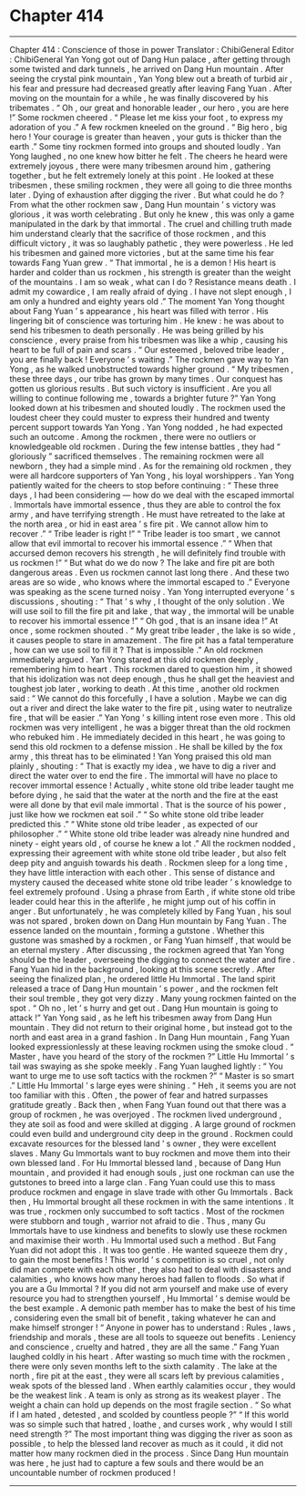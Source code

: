 
# Chapter 414


---

Chapter 414 : Conscience of those in power
Translator :
ChibiGeneral
Editor :
ChibiGeneral
Yan Yong got out of Dang Hun palace , after getting through some twisted and dark tunnels , he arrived on Dang Hun mountain .
After seeing the crystal pink mountain , Yan Yong blew out a breath of turbid air , his fear and pressure had decreased greatly after leaving Fang Yuan .
After moving on the mountain for a while , he was finally discovered by his tribemates .
“ Oh , our great and honorable leader , our hero , you are here !” Some rockmen cheered .
“ Please let me kiss your foot , to express my adoration of you .” A few rockmen kneeled on the ground .
“ Big hero , big hero ! Your courage is greater than heaven , your guts is thicker than the earth .” Some tiny rockmen formed into groups and shouted loudly .
Yan Yong laughed , no one knew how bitter he felt .
The cheers he heard were extremely joyous , there were many tribesmen around him , gathering together , but he felt extremely lonely at this point .
He looked at these tribesmen , these smiling rockmen , they were all going to die three months later . Dying of exhaustion after digging the river . But what could he do ?
From what the other rockmen saw , Dang Hun mountain ’ s victory was glorious , it was worth celebrating . But only he knew , this was only a game manipulated in the dark by that immortal .
The cruel and chilling truth made him understand clearly that the sacrifice of those rockmen , and this difficult victory , it was so laughably pathetic , they were powerless .
He led his tribesmen and gained more victories , but at the same time his fear towards Fang Yuan grew .
“ That immortal , he is a demon ! His heart is harder and colder than us rockmen , his strength is greater than the weight of the mountains . I am so weak , what can I do ? Resistance means death . I admit my cowardice , I am really afraid of dying . I have not slept enough , I am only a hundred and eighty years old .”
The moment Yan Yong thought about Fang Yuan ’ s appearance , his heart was filled with terror .
His lingering bit of conscience was torturing him .
He knew : he was about to send his tribesmen to death personally . He was being grilled by his conscience , every praise from his tribesmen was like a whip , causing his heart to be full of pain and scars .
“ Our esteemed , beloved tribe leader , you are finally back ! Everyone ’ s waiting .” The rockmen gave way to Yan Yong , as he walked unobstructed towards higher ground .
“ My tribesmen , these three days , our tribe has grown by many times . Our conquest has gotten us glorious results . But such victory is insufficient . Are you all willing to continue following me , towards a brighter future ?” Yan Yong looked down at his tribesmen and shouted loudly .
The rockmen used the loudest cheer they could muster to express their hundred and twenty percent support towards Yan Yong .
Yan Yong nodded , he had expected such an outcome .
Among the rockmen , there were no outliers or knowledgeable old rockmen . During the few intense battles , they had “ gloriously ” sacrificed themselves .
The remaining rockmen were all newborn , they had a simple mind . As for the remaining old rockmen , they were all hardcore supporters of Yan Yong , his loyal worshippers .
Yan Yong patiently waited for the cheers to stop before continuing : “ These three days , I had been considering — how do we deal with the escaped immortal . Immortals have immortal essence , thus they are able to control the fox army , and have terrifying strength . He must have retreated to the lake at the north area , or hid in east area ’ s fire pit . We cannot allow him to recover .”
“ Tribe leader is right !”
“ Tribe leader is too smart , we cannot allow that evil immortal to recover his immortal essence .”
“ When that accursed demon recovers his strength , he will definitely find trouble with us rockmen !”
“ But what do we do now ? The lake and fire pit are both dangerous areas . Even us rockmen cannot last long there . And these two areas are so wide , who knows where the immortal escaped to .”
Everyone was speaking as the scene turned noisy .
Yan Yong interrupted everyone ’ s discussions , shouting : “ That ’ s why , I thought of the only solution . We will use soil to fill the fire pit and lake , that way , the immortal will be unable to recover his immortal essence !”
“ Oh god , that is an insane idea !” At once , some rockmen shouted .
“ My great tribe leader , the lake is so wide , it causes people to stare in amazement . The fire pit has a fatal temperature , how can we use soil to fill it ? That is impossible .” An old rockmen immediately argued .
Yan Yong stared at this old rockmen deeply , remembering him to heart .
This rockmen dared to question him , it showed that his idolization was not deep enough , thus he shall get the heaviest and toughest job later , working to death .
At this time , another old rockmen said : “ We cannot do this forcefully , I have a solution . Maybe we can dig out a river and direct the lake water to the fire pit , using water to neutralize fire , that will be easier .”
Yan Yong ’ s killing intent rose even more .
This old rockmen was very intelligent , he was a bigger threat than the old rockmen who rebuked him .
He immediately decided in this heart , he was going to send this old rockmen to a defense mission . He shall be killed by the fox army , this threat has to be eliminated !
Yan Yong praised this old man plainly , shouting : “ That is exactly my idea , we have to dig a river and direct the water over to end the fire . The immortal will have no place to recover immortal essence ! Actually , white stone old tribe leader taught me before dying , he said that the water at the north and the fire at the east were all done by that evil male immortal . That is the source of his power , just like how we rockmen eat soil .”
“ So white stone old tribe leader predicted this .”
“ White stone old tribe leader , as expected of our philosopher .”
“ White stone old tribe leader was already nine hundred and ninety - eight years old , of course he knew a lot .”
All the rockmen nodded , expressing their agreement with white stone old tribe leader , but also felt deep pity and anguish towards his death .
Rockmen sleep for a long time , they have little interaction with each other . This sense of distance and mystery caused the deceased white stone old tribe leader ’ s knowledge to feel extremely profound .
Using a phrase from Earth , if white stone old tribe leader could hear this in the afterlife , he might jump out of his coffin in anger .
But unfortunately , he was completely killed by Fang Yuan , his soul was not spared , broken down on Dang Hun mountain by Fang Yuan . The essence landed on the mountain , forming a gutstone .
Whether this gustone was smashed by a rockmen , or Fang Yuan himself , that would be an eternal mystery .
After discussing , the rockmen agreed that Yan Yong should be the leader , overseeing the digging to connect the water and fire .
Fang Yuan hid in the background , looking at this scene secretly . After seeing the finalized plan , he ordered little Hu Immortal .
The land spirit released a trace of Dang Hun mountain ’ s power , and the rockmen felt their soul tremble , they got very dizzy . Many young rockmen fainted on the spot .
“ Oh no , let ’ s hurry and get out . Dang Hun mountain is going to attack !” Yan Yong said , as he left his tribesmen away from Dang Hun mountain .
They did not return to their original home , but instead got to the north and east area in a grand fashion .
In Dang Hun mountain , Fang Yuan looked expressionlessly at these leaving rockmen using the smoke cloud .
“ Master , have you heard of the story of the rockmen ?” Little Hu Immortal ’ s tail was swaying as she spoke meekly .
Fang Yuan laughed lightly : “ You want to urge me to use soft tactics with the rockmen ?”
“ Master is so smart .” Little Hu Immortal ’ s large eyes were shining .
“ Heh , it seems you are not too familiar with this . Often , the power of fear and hatred surpasses gratitude greatly .
Back then , when Fang Yuan found out that there was a group of rockmen , he was overjoyed .
The rockmen lived underground , they ate soil as food and were skilled at digging . A large ground of rockmen could even build and underground city deep in the ground .
Rockmen could excavate resources for the blessed land ’ s owner , they were excellent slaves . Many Gu Immortals want to buy rockmen and move them into their own blessed land .
For Hu Immortal blessed land , because of Dang Hun mountain , and provided it had enough souls , just one rockman can use the gutstones to breed into a large clan .
Fang Yuan could use this to mass produce rockmen and engage in slave trade with other Gu Immortals .
Back then , Hu Immortal brought all these rockmen in with the same intentions .
It was true , rockmen only succumbed to soft tactics . Most of the rockmen were stubborn and tough , warrior not afraid to die . Thus , many Gu Immortals have to use kindness and benefits to slowly use these rockmen and maximise their worth .
Hu Immortal used such a method .
But Fang Yuan did not adopt this .
It was too gentle .
He wanted squeeze them dry , to gain the most benefits !
This world ’ s competition is so cruel , not only did man compete with each other , they also had to deal with disasters and calamities , who knows how many heroes had fallen to floods .
So what if you are a Gu Immortal ?
If you did not arm yourself and make use of every resource you had to strengthen yourself , Hu Immortal ’ s demise would be the best example .
A demonic path member has to make the best of his time , considering even the small bit of benefit , taking whatever he can and make himself stronger !
“ Anyone in power has to understand : Rules , laws , friendship and morals , these are all tools to squeeze out benefits . Leniency and conscience , cruelty and hatred , they are all the same .” Fang Yuan laughed coldly in his heart .
After wasting so much time with the rockmen , there were only seven months left to the sixth calamity .
The lake at the north , fire pit at the east , they were all scars left by previous calamities , weak spots of the blessed land . When earthly calamities occur , they would be the weakest link .
A team is only as strong as its weakest player . The weight a chain can hold up depends on the most fragile section .
“ So what if I am hated , detested , and scolded by countless people ?”
“ If this world was so simple such that hatred , loathe , and curses work , why would I still need strength ?”
The most important thing was digging the river as soon as possible , to help the blessed land recover as much as it could , it did not matter how many rockmen died in the process . Since Dang Hun mountain was here , he just had to capture a few souls and there would be an uncountable number of rockmen produced !

---

